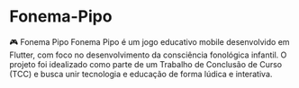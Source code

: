 # Fonema-Pipo
🎮 Fonema Pipo
Fonema Pipo é um jogo educativo mobile desenvolvido em Flutter, com foco no desenvolvimento da consciência fonológica infantil. O projeto foi idealizado como parte de um Trabalho de Conclusão de Curso (TCC) e busca unir tecnologia e educação de forma lúdica e interativa. </br>

